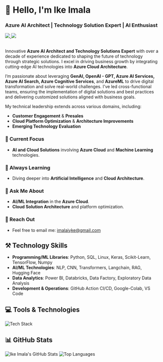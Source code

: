 # 👋 Hello, I'm Ike Imala
### Azure AI Architect | Technology Solution Expert | AI Enthusiast

<div align="left"> 
  <a href="mailto:imalaiyke@gmail.com" target="_blank">
    <img src="https://img.shields.io/badge/Gmail-D14836?style=for-the-badge&logo=gmail&logoColor=white" target="_blank" />
  </a> 
  <a href="https://www.linkedin.com/in/ike-imala/" target="_blank">
    <img src="https://img.shields.io/badge/LinkedIn-0077B5?style=for-the-badge&logo=linkedin&logoColor=white" target="_blank" />
  </a>
</div>
<br>

Innovative **Azure AI Architect and Technology Solutions Expert** with over a decade of experience dedicated to shaping the future of technology through strategic solutions. I excel in driving business growth by integrating cutting-edge AI technologies into **Azure Cloud Architecture**.

I’m passionate about leveraging **GenAI, OpenAI - GPT, Azure AI Services, Azure AI Search, Azure Cognitive Services**, and **AzureML** to drive digital transformation and solve real-world challenges. I've led cross-functional teams, ensuring the implementation of digital solutions and best practices and delivering customized solutions aligned with business goals.

My technical leadership extends across various domains, including:

- **Customer Engagement** & **Presales**
- **Cloud Platform Optimization** & **Architecture Improvements**
- **Emerging Technology Evaluation**

### 🔭 Current Focus
- **AI and Cloud Solutions** involving **Azure Cloud** and **Machine Learning** technologies.

### 🌱 Always Learning
- Diving deeper into **Artificial Intelligence** and **Cloud Architecture**.

### 💬 Ask Me About
- **AI/ML Integration** in the **Azure Cloud**.
- **Cloud Solution Architecture** and platform optimization.

### 📧 Reach Out
- Feel free to email me: [imalaiyke@gmail.com](mailto:imalaiyke@gmail.com)

## ⚒️ Technology Skills
- **Programming/ML Libraries**: Python, SQL, Linux, Keras, Scikit-Learn, TensorFlow, Numpy
- **AI/ML Technologies**: NLP, CNN, Transformers, Langchain, RAG, Hugging Face
- **Data Analytics**: Power BI, Databricks, Data Factory, Exploratory Data Analysis
- **Development & Operations**: GitHub Action CI/CD, Google-Colab, VS Code


## 💻 Tools & Technologies
![Tech Stack](https://skillicons.dev/icons?i=python,mysql,github,tensorflow,linux,vscode)


## 📊 GitHub Stats
![Ike Imala's GitHub Stats](https://github-readme-stats.vercel.app/api?username=imalaiyke&show_icons=true&theme=radical)
![Top Languages](https://github-readme-stats.vercel.app/api/top-langs/?username=imalaiyke&show_icons=true&theme=radical)
